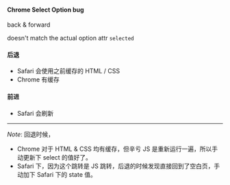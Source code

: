 #### Chrome Select Option bug

back & forward

doesn't match the actual option attr `selected`


#### 后退

- Safari 会使用之前缓存的 HTML / CSS
- Chrome 有缓存



#### 前进

- Safari 会刷新


---
*Note*:
回退时候，
- Chrome 对于 HTML & CSS 均有缓存，但辛亏 JS 是重新运行一遍，所以手动更新下 select 的值好了。
- Safari 下，因为这个跳转是 JS 跳转，后退的时候发现直接回到了空白页，手动加下 Safari 下的 state 值。
